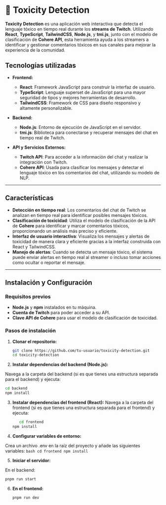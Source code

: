 # 👾 Toxicity Detection

**Toxicity Detection** es una aplicación web interactiva que detecta el lenguaje tóxico en tiempo real durante los **streams de Twitch**. Utilizando **React**, **TypeScript**, **TailwindCSS**, **Node.js**, y **tmi.js**, junto con el modelo de clasificación de **Cohere API**, esta herramienta ayuda a los streamers a identificar y gestionar comentarios tóxicos en sus canales para mejorar la experiencia de la comunidad.

## Tecnologías utilizadas

- **Frontend:**
  - **React**: Framework JavaScript para construir la interfaz de usuario.
  - **TypeScript**: Lenguaje superset de JavaScript para una mayor seguridad de tipos y mejores herramientas de desarrollo.
  - **TailwindCSS**: Framework de CSS para diseño responsivo y altamente personalizable.
  
- **Backend:**
  - **Node.js**: Entorno de ejecución de JavaScript en el servidor.
  - **tmi.js**: Biblioteca para conectarse y recuperar mensajes del chat en tiempo real de Twitch.

- **API y Servicios Externos:**
  - **Twitch API**: Para acceder a la información del chat y realizar la integración con Twitch.
  - **Cohere API**: Usada para clasificar los mensajes y detectar el lenguaje tóxico en los comentarios del chat, utilizando su modelo de NLP.

---

## Características

- **Detección en tiempo real**: Los comentarios del chat de Twitch se analizan en tiempo real para identificar posibles mensajes tóxicos.
- **Clasificación de toxicidad**: Utiliza el modelo de clasificación de la API de **Cohere** para identificar y marcar comentarios tóxicos, proporcionando un análisis más preciso y eficiente.
- **Interfaz de usuario interactiva**: Visualiza los mensajes y alertas de toxicidad de manera clara y eficiente gracias a la interfaz construida con React y TailwindCSS.
- **Manejo de alertas**: Cuando se detecta un mensaje tóxico, el sistema puede enviar alertas en tiempo real al streamer o incluso tomar acciones como ocultar o reportar el mensaje.

---

## Instalación y Configuración

### Requisitos previos

- **Node.js** y **npm** instalados en tu máquina.
- **Cuenta de Twitch** para poder acceder a su API.
- **Clave API de Cohere** para usar el modelo de clasificación de toxicidad.

### Pasos de instalación

1. **Clonar el repositorio:**

   ```bash
   git clone https://github.com/tu-usuario/toxicity-detection.git
   cd toxicity-detection
    ```

2. **Instalar dependencias del backend (Node.js):**

Navega a la carpeta del backend (si es que tienes una estructura separada para el backend) y ejecuta:
   ```bash
   cd backend
   npm install
```

3. **Instalar dependencias del frontend (React):**
   Navega a la carpeta del frontend (si es que tienes una estructura separada para el frontend) y ejecuta:
   ```bash
      cd frontend
   npm install
    ```
   
5. **Configurar variables de entorno:**

Crea un archivo .env en la raíz del proyecto y añade las siguientes variables:
     ```bash
      cd frontend
   npm install
    ```

5. **Iniciar el servidor:**

En el backend:
   ```bash
pnpm run start
```

6. **En el frontend:**
   ```bash
   pnpm run dev
   ```

